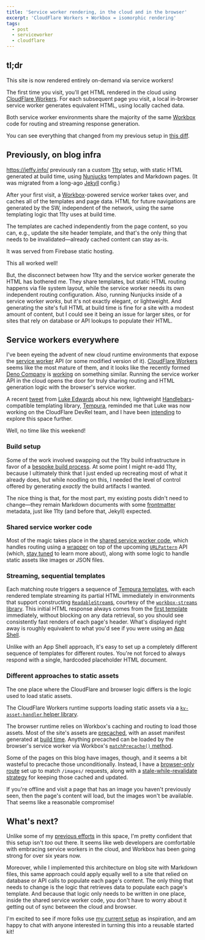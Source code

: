 ```yaml
---
title: 'Service worker rendering, in the cloud and in the browser'
excerpt: 'CloudFlare Workers + Workbox = isomorphic rendering'
tags:
  - post
  - serviceworker
  - cloudflare
---
```


## tl;dr

This site is now rendered entirely on-demand via service workers!

The first time you visit, you'll get HTML rendered in the cloud using [CloudFlare Workers](https://workers.cloudflare.com/). For each subsequent page you visit, a local in-browser service worker generates equivalent HTML, using locally cached data.

Both service worker environments share the majority of the same [Workbox](https://developers.google.com/web/tools/workbox/) code for routing and streaming response generation.

You can see everything that changed from my previous setup in [this diff](https://github.com/jeffposnick/jeffy-info/compare/627e88f1ce0a583d08bd5a31638da1f60bec74d6...239d278c07a9fdde273e9337056a4d04dcc321f4).

## Previously, on blog infra

<a href="https://jeffy.info/">https://jeffy.info/</a> previously ran a custom [11ty](https://www.11ty.dev/) setup, with static HTML generated at build time, using [Nunjucks](https://mozilla.github.io/nunjucks/) templates and Markdown pages. (It was migrated from a long-ago [Jekyll](https://jekyllrb.com/) config.)

After your first visit, a [Workbox](https://developers.google.com/web/tools/workbox/)-powered service worker takes over, and caches all of the templates and page data. HTML for future navigations are generated by the SW, independent of the network, using the same templating logic that 11ty uses at build time.

The templates are cached independently from the page content, so you can, e.g., update the site header template, and that's the only thing that needs to be invalidated—already cached content can stay as-is.

It was served from Firebase static hosting.

This all worked well!

But, the disconnect between how 11ty and the service worker generate the HTML has bothered me. They share templates, but static HTML routing happens via file system layout, while the service worker needs its own independent routing configuration. Also, running Nunjucks inside of a service worker _works_, but it's not exactly elegant, or lightweight. And generating the site's full HTML at build time is fine for a site with a modest amount of content, but I could see it being an issue for larger sites, or for sites that rely on database or API lookups to populate their HTML.

## Service workers everywhere

I've been eyeing the advent of new cloud runtime environments that expose the [service worker](https://developer.mozilla.org/en-US/docs/Web/API/Service_Worker_API) API (or some modified version of it). [CloudFlare Workers](https://workers.cloudflare.com/) seems like the most mature of them, and it looks like the recently formed [Deno Company](https://deno.com/blog/the-deno-company) is [working](https://github.com/denoland/deno/issues/5957) on something similar. Running the service worker API in the cloud opens the door for truly sharing routing and HTML generation logic with the browser's service worker.

A recent [tweet](https://twitter.com/lukeed05/status/1415036180765106176) from [Luke Edwards](https://twitter.com/lukeed05) about his new, lightweight [Handlebars](https://handlebarsjs.com/)-compatible templating library, [Tempura](https://github.com/lukeed/tempura), reminded me that Luke was now working on the CloudFlare DevRel team, and I have been [intending](https://twitter.com/jeffposnick/status/1379525749514850305) to explore this space further.

Well, no time like this weekend!

### Build setup

Some of the work involved swapping out the 11ty build infrastructure in favor of a [bespoke build process](https://github.com/jeffposnick/jeffy-info/tree/239d278c07a9fdde273e9337056a4d04dcc321f4/scripts). At some point I might re-add 11ty, because I ultimately think that I just ended up recreating most of what it already does, but while noodling on this, I needed the level of control offered by generating _exactly_ the build artifacts I wanted.

The nice thing is that, for the most part, my existing posts didn't need to change—they remain Markdown documents with some [frontmatter](https://jekyllrb.com/docs/front-matter/) metadata, just like 11ty (and before that, Jekyll) expected.

### Shared service worker code

Most of the magic takes place in the [shared service worker code](https://github.com/jeffposnick/jeffy-info/blob/239d278c07a9fdde273e9337056a4d04dcc321f4/src/service-worker/common.ts), which handles routing using a [wrapper](https://github.com/jeffposnick/jeffy-info/blob/239d278c07a9fdde273e9337056a4d04dcc321f4/src/service-worker/URLPatternMatcher.ts) on top of the upcoming [`URLPattern`](https://chromestatus.com/feature/5731920199548928) API (which, [stay tuned](https://github.com/GoogleChrome/web.dev/pull/5780) to learn more about), along with some logic to handle static assets like images or JSON files.

### Streaming, sequential templates

Each matching route triggers a sequence of [Tempura templates](https://github.com/jeffposnick/jeffy-info/tree/239d278c07a9fdde273e9337056a4d04dcc321f4/site/templates), with each rendered template streaming its partial HTML immediately in environments that support constructing [`ReadableStream`s](https://developer.mozilla.org/en-US/docs/Web/API/Streams_API/Using_readable_streams), courtesy of the [`workbox-streams` library](https://developers.google.com/web/tools/workbox/reference-docs/latest/module-workbox-streams). This initial HTML response always comes from the [first template](https://github.com/jeffposnick/jeffy-info/blob/239d278c07a9fdde273e9337056a4d04dcc321f4/site/templates/start.hbs) immediately, without blocking on any data retrieval, so you should see consistently fast renders of each page's header. What's displayed right away is roughly equivalent to what you'd see if you were using an [App Shell](https://developers.google.com/web/fundamentals/architecture/app-shell).

Unlike with an App Shell approach, it's easy to set up a completely different sequence of templates for different routes. You're not forced to always respond with a single, hardcoded placeholder HTML document.

### Different approaches to static assets

The one place where the CloudFlare and browser logic differs is the logic used to load static assets.

The CloudFlare Workers runtime supports loading static assets via a [`kv-asset-handler` helper library](https://github.com/cloudflare/kv-asset-handler).

The browser runtime relies on Workbox's caching and routing to load those assets. Most of the site's assets are [precached](https://developers.google.com/web/tools/workbox/modules/workbox-precaching), with an asset manifest generated at [build time](https://github.com/jeffposnick/jeffy-info/blob/239d278c07a9fdde273e9337056a4d04dcc321f4/scripts/utils.mjs#L97-L106). Anything precached can be loaded by the browser's service worker via Workbox's [`matchPrecache()` method](https://github.com/jeffposnick/jeffy-info/blob/239d278c07a9fdde273e9337056a4d04dcc321f4/src/service-worker/browser-sw.ts#L17-L26).

Some of the pages on this blog have images, though, and it seems a bit wasteful to precache those unconditionally. Instead, I have a [browser-only route](https://github.com/jeffposnick/jeffy-info/blob/239d278c07a9fdde273e9337056a4d04dcc321f4/src/service-worker/browser-sw.ts#L30-L35) set up to match `/images/` requests, along with a [stale-while-revalidate strategy](https://developers.google.com/web/tools/workbox/modules/workbox-strategies#stale-while-revalidate) for keeping those cached and updated.

If you're offline and visit a page that has an image you haven't previously seen, then the page's content will load, but the images won't be available. That seems like a reasonable compromise!

## What's next?

Unlike some of my [previous efforts](https://developers.google.com/web/updates/2018/05/beyond-spa) in this space, I'm pretty confident that this setup isn't _too_ out there. It seems like web developers are comfortable with embracing service workers in the cloud, and Workbox has been going strong for over six years now.

Moreover, while I implemented this architecture on blog site with Markdown files, this same approach could apply equally well to a site that relied on database or API calls to populate each page's content. The only thing that needs to change is the logic that retrieves data to populate each page's template. And because that logic only needs to be written in one place, inside the shared service worker code, you don't have to worry about it getting out of sync between the cloud and browser.

I'm excited to see if more folks use [my current setup](https://github.com/jeffposnick/jeffy-info/tree/627e88f1ce0a583d08bd5a31638da1f60bec74d6) as inspiration, and am happy to chat with anyone interested in turning this into a  reusable started kit!
